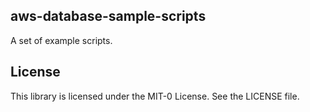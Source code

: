 ## aws-database-sample-scripts

A set of example scripts.

## License

This library is licensed under the MIT-0 License. See the LICENSE file.

